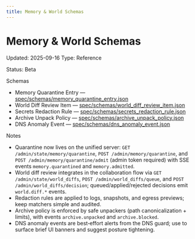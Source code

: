 ```yaml
---
title: Memory & World Schemas
---
```


# Memory & World Schemas

Updated: 2025-09-16
Type: Reference

Status: Beta

Schemas
- Memory Quarantine Entry — [spec/schemas/memory_quarantine_entry.json](https://github.com/t3hw00t/ARW/blob/main/spec/schemas/memory_quarantine_entry.json)
- World Diff Review Item — [spec/schemas/world_diff_review_item.json](https://github.com/t3hw00t/ARW/blob/main/spec/schemas/world_diff_review_item.json)
- Secrets Redaction Rule — [spec/schemas/secrets_redaction_rule.json](https://github.com/t3hw00t/ARW/blob/main/spec/schemas/secrets_redaction_rule.json)
- Archive Unpack Policy — [spec/schemas/archive_unpack_policy.json](https://github.com/t3hw00t/ARW/blob/main/spec/schemas/archive_unpack_policy.json)
- DNS Anomaly Event — [spec/schemas/dns_anomaly_event.json](https://github.com/t3hw00t/ARW/blob/main/spec/schemas/dns_anomaly_event.json)

Notes
- Quarantine now lives on the unified server: `GET /admin/state/memory/quarantine`, `POST /admin/memory/quarantine`, and `POST /admin/memory/quarantine/admit` (admin token required) with SSE events `memory.quarantined` and `memory.admitted`.
- World diff review integrates in the collaboration flow via `GET /admin/state/world_diffs`, `POST /admin/world_diffs/queue`, and `POST /admin/world_diffs/decision`; queued/applied/rejected decisions emit `world.diff.*` events.
- Redaction rules are applied to logs, snapshots, and egress previews; keep matchers simple and audited.
- Archive policy is enforced by safe unpackers (path canonicalization + limits), with events `archive.unpacked` and `archive.blocked`.
- DNS anomaly events are best‑effort alerts from the DNS guard; use to surface brief UI banners and suggest posture tightening.
